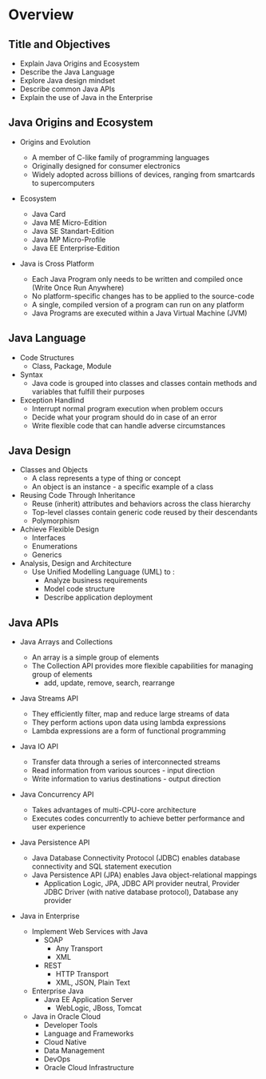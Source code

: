 # Overview

## Title and Objectives
- Explain Java Origins and Ecosystem
- Describe the Java Language
- Explore Java design mindset
- Describe common Java APIs
- Explain the use of Java in the Enterprise

## Java Origins and Ecosystem

- Origins and Evolution
    - A member of C-like family of programming languages
    - Originally designed for consumer electronics
    - Widely adopted across billions of devices, ranging from smartcards to supercomputers

- Ecosystem
    - Java Card
    - Java ME Micro-Edition
    - Java SE Standart-Edition
    - Java MP Micro-Profile
    - Java EE Enterprise-Edition

- Java is Cross Platform

    - Each Java Program only needs to be written and compiled once (Write Once Run Anywhere)
    - No platform-specific changes has to be applied to the source-code
    - A single, compiled version of a program can run on any platform
    - Java Programs are executed within a Java Virtual Machine (JVM)

## Java Language

- Code Structures 
    - Class, Package, Module 
- Syntax 
    - Java code is grouped into classes and classes contain methods and variables that fulfill their purposes
- Exception Handlind
    - Interrupt normal program execution when problem occurs
    - Decide what your program should do in case of an error
    - Write flexible code that can handle adverse circumstances

## Java Design

- Classes and Objects
    - A class represents a type of thing or concept
    - An object is an instance - a specific example of a class
- Reusing Code Through Inheritance
    - Reuse (inherit) attributes and behaviors across the class hierarchy
    - Top-level classes contain generic code reused by their descendants
    - Polymorphism
- Achieve Flexible Design
    - Interfaces
    - Enumerations
    - Generics
- Analysis, Design and Architecture
    - Use Unified Modelling Language (UML) to :
        - Analyze business requirements
        - Model code structure
        - Describe application deployment

## Java APIs

- Java Arrays and Collections
    - An array is a simple group of elements
    - The Collection API provides more flexible capabilities for managing group of elements
        - add, update, remove, search, rearrange

- Java Streams API
    - They efficiently filter, map and reduce large streams of data
    - They perform actions upon data using lambda expressions
    - Lambda expressions are a form of functional programming

- Java IO API
    - Transfer data through a series of interconnected streams
    - Read information from various sources - input direction
    - Write information to varius destinations - output direction

- Java Concurrency API
    - Takes advantages of multi-CPU-core architecture
    - Executes codes concurrently to achieve better performance and user experience

- Java Persistence API
    - Java Database Connectivity Protocol (JDBC) enables database connectivity and SQL statement execution
    - Java Persistence API (JPA) enables Java object-relational mappings
        - Application Logic, JPA, JDBC API provider neutral, Provider JDBC Driver (with native database protocol), Database any provider

- Java in Enterprise
    - Implement Web Services with Java
        - SOAP
            - Any Transport
            - XML
        - REST 
            - HTTP Transport
            - XML, JSON, Plain Text
    - Enterprise Java
        - Java EE Application Server 
            - WebLogic, JBoss, Tomcat
    - Java in Oracle Cloud
        - Developer Tools
        - Language and Frameworks
        - Cloud Native
        - Data Management
        - DevOps
        - Oracle Cloud Infrastructure